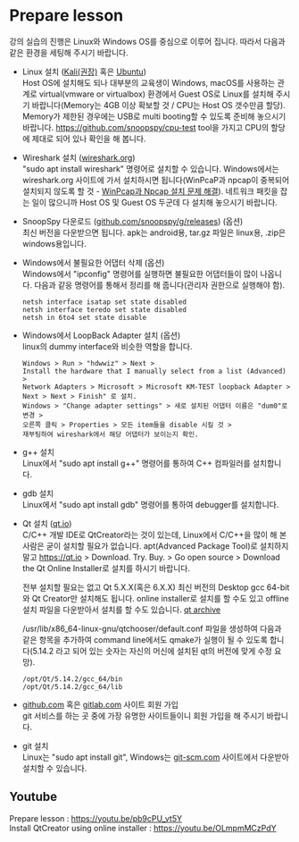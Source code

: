 Prepare lesson
===

강의 실습의 진행은 Linux와 Windows OS를 중심으로 이루어 집니다. 따라서 다음과 같은 환경을 세팅해 주시기 바랍니다.

* Linux 설치 ([Kali(권장)](https://www.kali.org/) 혹은 [Ubuntu](https://www.ubuntu.com/))  
Host OS에 설치해도 되나 대부분의 교육생이 Windows, macOS를 사용하는 관계로 virtual(vmware or virtualbox) 환경에서 Guest OS로 Linux를 설치해 주시기 바랍니다(Memory는 4GB 이상 확보할 것 / CPU는 Host OS 갯수만큼 할당). Memory가 제한된 경우에는 USB로 multi booting할 수 있도록 준비해 놓으시기 바랍니다.
https://github.com/snoopspy/cpu-test tool을 가지고 CPU의 할당에 제대로 되어 있나 확인을 해 봅니다.

* Wireshark 설치 ([wireshark.org](https://www.wireshark.org/))  
"sudo apt install wireshark" 명령어로 설치할 수 있습니다. Windows에서는 wireshark.org 사이트에 가서 설치하시면 됩니다(WinPcaP과 npcap이 중복되어 설치되지 않도록 할 것 - [WinPcap과 Npcap 설치 문제 해결](https://gilgil.gitlab.io/2019/07/25/1.html)). 네트워크 패킷을 잡는 일이 많으니까 Host OS 및 Guest OS 두군데 다 설치해 놓으시기 바랍니다.

* SnoopSpy 다운로드 ([github.com/snoopspy/g/releases](https://github.com/snoopspy/g/releases)) (옵션)  
최신 버전을 다운받으면 됩니다. apk는 android용, tar.gz 파일은 linux용, .zip은 windows용입니다.

* Windows에서 불필요한 어댑터 삭제 (옵션)  
Windows에서 "ipconfig" 명령어를 실행하면 불필요한 어댑터들이 많이 나옵니다. 다음과 같응 명령어를 통해서 정리를 해 줍니다(관리자 권한으로 실행해야 함).
  ```
  netsh interface isatap set state disabled
  netsh interface teredo set state disabled
  netsh in 6to4 set state disable
  ```

* Windows에서 LoopBack Adapter 설치 (옵션)  
linux의 dummy interface와 비슷한 역할을 합니다.
  ```
  Windows > Run > "hdwwiz" > Next >
  Install the hardware that I manually select from a list (Advanced) >
  Network Adapters > Microsoft > Microsoft KM-TEST loopback Adapter >
  Next > Next > Finish" 로 설치.  
  Windows > "Change adapter settings" > 새로 설치된 어댑터 이름은 "dum0"로 변경 >
  오른쪽 클릭 > Properties > 모든 item들을 disable 시킬 것 >
  재부팅하여 wireshark에서 해당 어댑터가 보이는지 확인.
  ```
* g++ 설치  
  Linux에서 "sudo apt install g++" 명령어를 통하여 C++ 컴파일러를 설치합니다.
  
* gdb 설치  
  Linux에서 "sudo apt install gdb" 명령어를 통하여 debugger를 설치합니다.  

* Qt 설치 ([qt.io](http://qt.io))  
C/C++ 개발 IDE로 QtCreator라는 것이 있는데, Linux에서 C/C++을 많이 해 본 사람은 굳이 설치할 필요가 없습니다. apt(Advanced Package Tool)로 설치하지 말고 https://qt.io > Download. Try. Buy. > Go open source > Download the Qt Online Installer로 설치를 하시기 바랍니다.

  전부 설치할 필요는 없고 Qt 5.X.X(혹은 6.X.X) 최신 버전의 Desktop gcc 64-bit와 Qt Creator만 설치해도 됩니다. online installer로 설치를 할 수도 있고 offline 설치 파일을 다운받아서 설치를 할 수도 있습니다. [qt archive](http://download.qt.io/archive/qt/)  

  /usr/lib/x86_64-linux-gnu/qtchooser/default.conf 파일을 생성하여 다음과 같은 항목을 추가하여 command line에서도 qmake가 실행이 될 수 있도록 합니다(5.14.2 라고 되어 있는 숫자는 자신의 머신에 설치된 qt의 버전에 맞게 수정 요망).
  ```
  /opt/Qt/5.14.2/gcc_64/bin
  /opt/Qt/5.14.2/gcc_64/lib
  ```

* [github.com](https://github.com/) 혹은 [gitlab.com](https://gitlab.com/) 사이트 회원 가입  
git 서비스를 하는 곳 중에 가장 유명한 사이트들이니 회원 가입을 해 주시기 바랍니다.

* git 설치  
Linux는 "sudo apt install git", Windows는 [git-scm.com](https://git-scm.com/) 사이트에서 다운받아 설치할 수 있습니다.

## Youtube
Prepare lesson : https://youtu.be/pb9cPU_vt5Y  
Install QtCreator using online installer : https://youtu.be/OLmpmMCzPdY  


